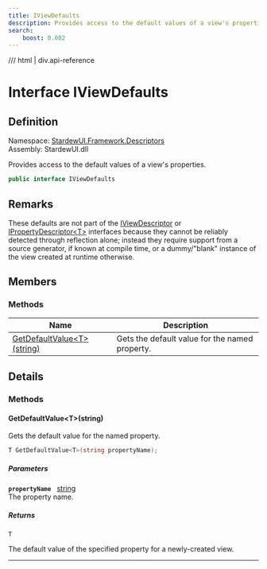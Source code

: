 ```yaml
---
title: IViewDefaults
description: Provides access to the default values of a view's properties.
search:
    boost: 0.002
---
```


<link rel="stylesheet" href="/StardewUI/stylesheets/reference.css" />

/// html | div.api-reference

# Interface IViewDefaults

## Definition

<div class="api-definition" markdown>

Namespace: [StardewUI.Framework.Descriptors](index.md)  
Assembly: StardewUI.dll  

</div>

Provides access to the default values of a view's properties.

```cs
public interface IViewDefaults
```

## Remarks

These defaults are not part of the [IViewDescriptor](iviewdescriptor.md) or [IPropertyDescriptor&lt;T&gt;](ipropertydescriptor-1.md) interfaces because they cannot be reliably detected through reflection alone; instead they require support from a source generator, if known at compile time, or a dummy/"blank" instance of the view created at runtime otherwise.

## Members

### Methods

 | Name | Description |
| --- | --- |
| [GetDefaultValue&lt;T&gt;(string)](#getdefaultvaluetstring) | Gets the default value for the named property. | 

## Details

### Methods

#### GetDefaultValue&lt;T&gt;(string)

Gets the default value for the named property.

```cs
T GetDefaultValue<T>(string propertyName);
```

##### Parameters

**`propertyName`** &nbsp; [string](https://learn.microsoft.com/en-us/dotnet/api/system.string)  
The property name.

##### Returns

`T`

  The default value of the specified property for a newly-created view.

-----

